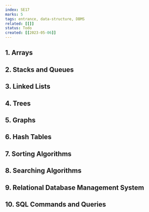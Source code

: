 ```yaml
---
index: SE17
marks: 5
tags: entrance, data-structure, DBMS
related: [[]]
status: Todo
created: [[2023-05-06]]
---
```



## 1. Arrays
## 2. Stacks and Queues
## 3. Linked Lists
## 4. Trees
## 5. Graphs
## 6. Hash Tables
## 7. Sorting Algorithms
## 8. Searching Algorithms
## 9. Relational Database Management System
## 10. SQL Commands and Queries
